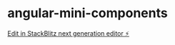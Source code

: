 # angular-mini-components

[Edit in StackBlitz next generation editor ⚡️](https://stackblitz.com/~/github.com/singhrahulsingh202/angular-mini-components)